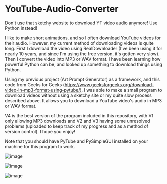 # YouTube-Audio-Converter
Don't use that sketchy website to download YT video audio anymore! Use Python instead!


I like to make short animations, and so I often download YouTube videos for their audio. However, my current method of downloading videos is quite long. First I download the video using RealDownloader (I've been using it for nearly 10 years, and since I'm using the free version, it's gotten very slow). Then I convert the video into MP3 or WAV format. I have been learning how powerful Python can be, and looked up something to download things using Python.

Using my previous project (Art Prompt Generator) as a framework, and this code from Geeks for Geeks (https://www.geeksforgeeks.org/download-video-in-mp3-format-using-pytube/), I was able to make a small program to download videos without using a sketchy site or my quite slow process described above. It allows you to download a YouTube video's audio in MP3 or WAV format.

V4 is the best version of the program included in this repository, with V1 only allowing MP3 downloads and V2 and V3 having some unresolved problems (uploaded to keep track of my progress and as a method of version control). I hope you enjoy!

Note that you should have PyTube and PySimpleGUI installed on your machine for this program to work.

![image](https://user-images.githubusercontent.com/112410215/208218012-ac99ddfd-e1de-49c8-9ead-d6bf2fa3e35e.png)



![image](https://user-images.githubusercontent.com/112410215/208217924-211fa2a5-183a-4a78-aeed-0bf5bec35b7c.png)


![image](https://user-images.githubusercontent.com/112410215/208217737-b9e59b2a-9ca9-4e63-bb79-2a13c532dbdb.png)


